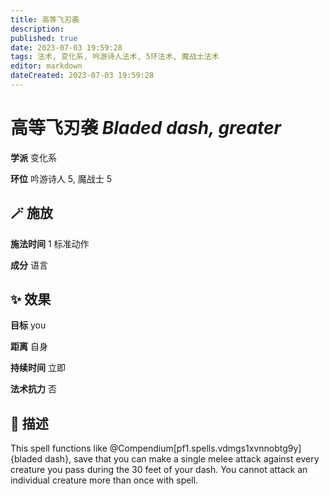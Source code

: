 ```yaml
---
title: 高等飞刃袭
description: 
published: true
date: 2023-07-03 19:59:28
tags: 法术, 变化系, 吟游诗人法术, 5环法术, 魔战士法术
editor: markdown
dateCreated: 2023-07-03 19:59:28
---
```


# **高等飞刃袭** *Bladed dash, greater*

**学派** 变化系 

**环位** 吟游诗人 5, 魔战士 5

## 🪄 施放

**施法时间** 1 标准动作

**成分** 语言

## ✨ 效果 

**目标** you 

**距离** 自身  

**持续时间** 立即 

**法术抗力** 否

## 📖 描述

This spell functions like @Compendium[pf1.spells.vdmgs1xvnnobtg9y]{bladed dash}, save that you can make a single melee attack against every creature you pass during the 30 feet of your dash. You cannot attack an individual creature more than once with spell.
    
